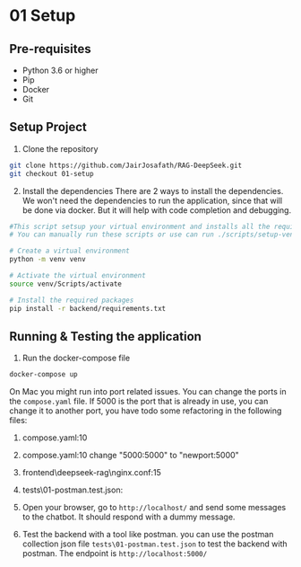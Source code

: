 # 01 Setup

## Pre-requisites
- Python 3.6 or higher
- Pip
- Docker
- Git

## Setup Project
1. Clone the repository
```bash
git clone https://github.com/JairJosafath/RAG-DeepSeek.git
git checkout 01-setup
```
2. Install the dependencies
There are 2 ways to install the dependencies. 
We won't need the dependencies to run the application, since that will be done via docker.
But it will help with code completion and debugging.

```bash
#This script setsup your virtual environment and installs all the required packages
# You can manually run these scripts or use can run ./scripts/setup-venv.sh

# Create a virtual environment
python -m venv venv

# Activate the virtual environment
source venv/Scripts/activate

# Install the required packages
pip install -r backend/requirements.txt
```
## Running & Testing the application
1. Run the docker-compose file
```bash
docker-compose up
```

On Mac you might run into port related issues. You can change the ports in the `compose.yaml` file. If 5000 is the port that is already in use, you can change it to another port, you have todo some refactoring in the following files:
1. compose.yaml:10
2. compose.yaml:10 change "5000:5000" to "newport:5000"
3. frontend\deepseek-rag\nginx.conf:15 
4. tests\01-postman.test.json:


2. Open your browser, go to `http://localhost/` and send some messages to the chatbot. It should respond with a dummy message.

3. Test the backend with a tool like postman. you can use the postman collection json file `tests\01-postman.test.json` to test the backend with postman. The endpoint is `http://localhost:5000/`
